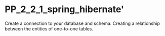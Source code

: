 # PP_2_2_1_spring_hibernate'
Create a connection to your database and schema.
Creating a relationship between the entities of one-to-one tables.
